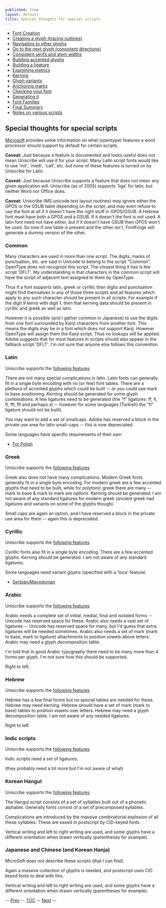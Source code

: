 ```yaml
---
published: true
layout: default
title: Special thoughts for special scripts
---
```



-   [Font Creation](editexample.html#FontCreate)
-   [Creating a glyph (tracing outlines)](editexample.html#CharCreate)
-   [Navigating to other glyphs](editexample2.html#Navigating)
-   [On to the next glyph (consistent
    directions)](editexample2.html#Creating-o)
-   [Consistent serifs and stem
    widths](editexample3.html#consistent-stems)
-   [Building accented glyphs](editexample4.html#accents)
-   [Building a ligature](editexample4.html#ligature)
-   [Examining metrics](editexample5.html#metrics)
-   [Kerning](editexample5.html#Kerning)
-   [Glyph variants](editexample6.html#Variants)
-   [Anchoring marks](editexample6.html#Marks)
-   [Checking your font](editexample7.html#checking)
-   [Generating it](editexample7.html#generating)
-   [Font Families](editexample7.html#Families)
-   [Final Summary](editexample7.html#summary)
-   [Notes on various scripts](#Special)

Special thoughts for special scripts
------------------------------------

[Microsoft](http://www.microsoft.com/typography/specs/default.htm)
provides some information on what (opentype) features a word processor
should support by default for certain scripts.

**Caveat:** Just because a feature is documented and looks useful does
not mean Uniscribe will use it for your script. Many Latin script fonts
would like to use 'init', 'medi', 'calt', etc. but none of these
features is turned on by Uniscribe for Latin.

**Caveat:** Just because Uniscribe supports a feature that does not mean
any given application will. Uniscribe (as of 2005) supports 'liga' for
latin, but neither Word nor Office does.

**Caveat:** Uniscribe (MS unicode text layout routines) may ignore
either the GPOS or the GSUB table depending on the script, and may even
refuse to use the font at all if it doesn't have the right stuff in
GPOS/GSUB. A Hebrew font must have both a GPOS and a GSUB. If it doesn't
the font is not used. A latin font need not have either, but if it
doesn't have GSUB then GPOS won't be used. So now if one table is
present and the other isn't, FontForge will generate a dummy version of
the other.

### Common

Many characters are used in more than one script. The digits, marks of
punctuation, etc. are said in Unicode to belong to the script "Common".
OpenType does not recognize this script. The closest thing it has is the
script 'DFLT'. My understanding is that characters in the common script
will have the script of adjacent text assigned to them by OpenType.

Thus if a font supports latin, greek or cyrillic then digits and
punctuation might find themselves in any of those three scripts and all
features which apply to any such character should be present in all
scripts. For example if the digit 9 kerns with digit 1, then that
kerning data should be present in cyrillic and greek as well as latin.

However it is possible (and I gather common in Japanese) to use the
digits from one font surrounded by Kanji characters from another font.
This means the digits may be in a font which does not support Kanji.
However OpenType will assign them the Kanji script. Thus no lookups will
be applied. Adobe suggests that for most features in scripts should also
appear in the fallback script 'DFLT'. I'm not sure that anyone else
follows this convention.

### Latin

Uniscribe supports the [following
features](http://www.microsoft.com/typography/OpenType%20Dev/standard/shaping.mspx)

There are not many special complications in latin. Latin fonts can
generally fit in a single byte encoding with no (or few) font tables.
There are a plethora of accented glyphs which could be built -- or you
could use mark to base positioning. Kerning should be generated for some
glyph combinations. A few ligatures need to be generated (the "f"
ligatures: ff, fi, fl, ffi, ffl and perhaps st -- however for some
languages (Turkish) the "fi" ligature should not be built).

You may want to add a set of smallcaps. Adobe has reserved a block in
the private use area for latin small-caps -- this is now depreciated.

Some languages have specific requirements of their own

-   [For
    Polish](http://studweb.euv-frankfurt-o.de/twardoch/f/en/typo/ogonek/kreska.html)

### Greek

Uniscribe supports the [following
features](http://www.microsoft.com/typography/OpenType%20Dev/standard/shaping.mspx)

Greek also does not have many complications. Modern Greek fonts
generally fit in a single byte encoding. For modern greek are a few
accented glyphs that need to be built, while for polytonic greek there
are many -- mark to base & mark to mark are options. Kerning should be
generated. I am not aware of any standard ligatures for modern greek
(ancient greek had ligatures and variants on some of the glyphs though).

Small caps are again an option, and I have reserved a block in the
private use area for them -- again this is depreciated.

### Cyrillic

Uniscribe supports the [following
features](http://www.microsoft.com/typography/OpenType%20Dev/standard/shaping.mspx)

Cyrillic fonts also fit in a single byte encoding. There are a few
accented glyphs. Kerning should be generated. I am not aware of any
standard ligatures.

Some languages need variant glyphs (specified with a 'loca' feature)

-   [Serbian/Macedonian](http://jankojs.tripod.com/SerbianCyr.htm)

### Arabic

Uniscribe supports the [following
features](http://www.microsoft.com/typography/OpenType%20Dev/arabic/shaping.mspx)

Arabic needs a complete set of initial, medial, final and isolated forms
-- Unicode has reserved space for these. Arabic also needs a vast set of
ligatures -- Unicode has reserved space for many, but I'd guess that
extra ligatures will be needed sometimes. Arabic also needs a set of
mark (mark to base, mark to ligature) attachments to position vowels
above letters. Arabic may need a glyph decomposition table.

I'm told that in good Arabic typography there need to be many more than
4 forms per glyph. I'm not sure how this should be supported.

Right to left.

### Hebrew

Uniscribe supports the [following
features](http://www.microsoft.com/typography/OpenType%20Dev/hebrew/shaping.mspx)

Hebrew has a few final forms but no special tables are needed for these.
Hebrew may need kerning. Hebrew should have a set of mark (mark to base)
tables to position vowels over letters. Hebrew may need a glyph
decomposition table. I am not aware of any needed ligatures.

Right to left

### Indic scripts

Uniscribe supports the [following
features](http://www.microsoft.com/typography/otfntdev/indicot/shaping.aspx)

Indic scripts need a set of ligatures.

(they probably need a lot more but I'm not aware of what)

### Korean Hangul

Uniscribe supports the [following
features](http://www.microsoft.com/typography/OpenType%20Dev/hangul/shaping.mspx)

The Hangul script consists of a set of syllables built out of a phonetic
alphabet. Generally fonts consist of a set of precomposed syllables.

Complications are introduced by the massive combinatorial explosion of
all these syllables. These are eased in postscript by CID-keyed fonts.

Vertical writing and left to right writing are used, and some glyphs
have a different orientation when drawn vertically (parentheses for
example).

### Japanese and Chinese (and Korean Hanja)

MicroSoft does not describe these scripts (that I can find).

Again a massive collection of glyphs is needed, and postscript uses CID
keyed fonts to deal with this.

Vertical writing and left to right writing are used, and some glyphs
have a different orientation when drawn vertically (parentheses for
example).

-- [Prev](editexample7.html) -- [TOC](tutorials/overview/) --
[Next](fontview.html) --
